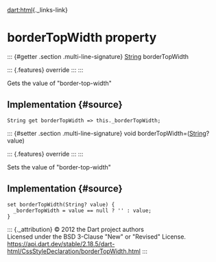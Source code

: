 [dart:html](../../dart-html/dart-html-library){._links-link}

borderTopWidth property
=======================

::: {#getter .section .multi-line-signature}
[String](../../dart-core/string-class) borderTopWidth

::: {.features}
override
:::
:::

Gets the value of \"border-top-width\"

Implementation {#source}
--------------

``` {.language-dart data-language="dart"}
String get borderTopWidth => this._borderTopWidth;
```

::: {#setter .section .multi-line-signature}
void borderTopWidth=([String](../../dart-core/string-class)? value)

::: {.features}
override
:::
:::

Sets the value of \"border-top-width\"

Implementation {#source}
--------------

``` {.language-dart data-language="dart"}
set borderTopWidth(String? value) {
  _borderTopWidth = value == null ? '' : value;
}
```

::: {._attribution}
© 2012 the Dart project authors\
Licensed under the BSD 3-Clause \"New\" or \"Revised\" License.\
<https://api.dart.dev/stable/2.18.5/dart-html/CssStyleDeclaration/borderTopWidth.html>
:::

